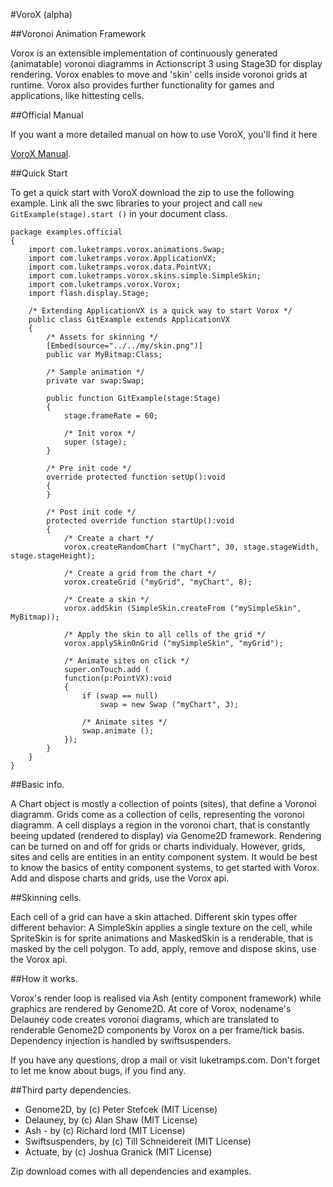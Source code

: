 #VoroX (alpha)

##Voronoi Animation Framework

Vorox is an extensible implementation of continuously generated (animatable) voronoi diagramms in Actionscript 3 using Stage3D for display rendering. Vorox enables to move and 'skin' cells inside voronoi grids at runtime. Vorox also provides further functionality for games and applications, like hittesting cells. 

##Official Manual

If you want a more detailed manual on how to use VoroX, you'll find it here

[VoroX Manual](http://www.luketramps.com/lt/index.php/vorox/vorox-manual).

##Quick Start

To get a quick start with VoroX download the zip to use the following example. Link all the swc libraries to your project and call <code>new GitExample(stage).start ()</code> in your document class.

```actionscript3
package examples.official
{
    import com.luketramps.vorox.animations.Swap;
    import com.luketramps.vorox.ApplicationVX;
    import com.luketramps.vorox.data.PointVX;
    import com.luketramps.vorox.skins.simple.SimpleSkin;
    import com.luketramps.vorox.Vorox;
    import flash.display.Stage;

    /* Extending ApplicationVX is a quick way to start Vorox */
    public class GitExample extends ApplicationVX
    {
        /* Assets for skinning */
        [Embed(source="../../my/skin.png")]
        public var MyBitmap:Class;

        /* Sample animation */
        private var swap:Swap;

        public function GitExample(stage:Stage) 
        {
            stage.frameRate = 60;

            /* Init vorox */
            super (stage);
        }

        /* Pre init code */
        override protected function setUp():void 
        {
        }

        /* Post init code */
        protected override function startUp():void
        {
            /* Create a chart */
            vorox.createRandomChart ("myChart", 30, stage.stageWidth, stage.stageHeight);

            /* Create a grid from the chart */
            vorox.createGrid ("myGrid", "myChart", 8);

            /* Create a skin */
            vorox.addSkin (SimpleSkin.createFrom ("mySimpleSkin", MyBitmap));

            /* Apply the skin to all cells of the grid */
            vorox.applySkinOnGrid ("mySimpleSkin", "myGrid");   

            /* Animate sites on click */
            super.onTouch.add (
            function(p:PointVX):void
            {
                if (swap == null)
                    swap = new Swap ("myChart", 3);
	
                /* Animate sites */
                swap.animate ();
            });
        }   
    }
}
```


##Basic info.

A Chart object is mostly a collection of points (sites), that define a Voronoi diagramm. Grids come as a collection of cells, representing the voronoi diagramm. A cell displays a region in the voronoi chart, that is constantly beeing updated (rendered to display) via Genome2D framework. Rendering can be turned on and off for grids or charts individualy. However, grids, sites and cells are entities in an entity component system. It would be best to know the basics of entity component systems, to get started with Vorox. Add and dispose charts and grids, use the Vorox api.


##Skinning cells.

Each cell of a grid can have a skin attached. Different skin types offer different behavior: A SimpleSkin applies a single texture on the cell, while SpriteSkin is for sprite animations and MaskedSkin is a renderable, that is masked by the cell polygon. To add, apply, remove and dispose skins, use the Vorox api. 


##How it works.

Vorox's render loop is realised via Ash (entity component framework) while graphics are rendered by Genome2D. At core of Vorox, nodename's Delauney code creates voronoi diagrams, which are translated to renderable Genome2D components by Vorox on a per frame/tick basis. Dependency injection is handled by swiftsuspenders.


If you have any questions, drop a mail or visit luketramps.com. Don't forget to let me know about bugs, if you find any.


##Third party dependencies. 

- Genome2D, by (c) Peter Stefcek (MIT License)
- Delauney, by (c) Alan Shaw (MIT License)
- Ash - by (c) Richard lord (MIT License)
- Swiftsuspenders, by (c) Till Schneidereit (MIT License)
- Actuate, by (c) Joshua Granick (MIT License)


Zip download comes with all dependencies and examples.
